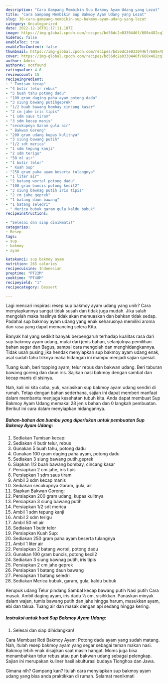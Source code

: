 ```yaml
---
description: "Cara Gampang Membikin Sup Bakmoy Ayam Udang yang Lezat"
title: "Cara Gampang Membikin Sup Bakmoy Ayam Udang yang Lezat"
slug: 30-cara-gampang-membikin-sup-bakmoy-ayam-udang-yang-lezat
category: Uncategorized
date: 2022-12-16T01:17:11.187Z
image: https://img-global.cpcdn.com/recipes/bd56dc2e0330446f/680x482cq70/sup-bakmoy-ayam-udang-foto-resep-utama.jpg
hideToc: false
enableToc: true
enableTocContent: false
thumbnail: https://img-global.cpcdn.com/recipes/bd56dc2e0330446f/680x482cq70/sup-bakmoy-ayam-udang-foto-resep-utama.jpg
cover: https://img-global.cpcdn.com/recipes/bd56dc2e0330446f/680x482cq70/sup-bakmoy-ayam-udang-foto-resep-utama.jpg
author: Admin
authorAv: notfound
ratingvalue: 4.6
reviewcount: 15
recipeingredient:
- " Tumisan kecap"
- "4 butir telur rebus"
- "5 buah tahu potong dadu"
- "100 gram daging paha ayam potong dadu"
- "3 siung bawang putihgeprek"
- "1/2 buah bawang bombay cincang kasar"
- "2 cm jahe iris tipis"
- "1 sdm saus tiram"
- "3 sdm kecap manis"
- "secukupnya Garam gula air"
- " Bakwan Goreng"
- "200 gram udang kupas kulitnya"
- "3 siung bawang putih"
- "1/2 sdt merica"
- "1 sdm tepung kanji"
- "2 sdm terigu"
- "50 ml air"
- "1 butir telor"
- " Kuah Sup"
- "250 gram paha ayam beserta tulangnya"
- "1 liter air"
- "2 batang wortel potong dadu"
- "100 gram buncis potong kecil2"
- "3 siung bawnag putih iris tipis"
- "2 cm jahe geprek"
- "1 batang daun bawang"
- "1 batang seledri"
- " Merica bubuk garam gula kaldu bubuk"
recipeinstructions:

- "Selesai dan siap dinikmati!"
categories:
- Resep
tags:
- sup
- bakmoy
- ayam

katakunci: sup bakmoy ayam 
nutrition: 265 calories
recipecuisine: Indonesian
preptime: "PT22M"
cooktime: "PT48M"
recipeyield: "1"
recipecategory: Dessert

---
```





Lagi mencari inspirasi resep sup bakmoy ayam udang yang unik? Cara menyiapkannya sangat tidak susah dan tidak juga mudah. Jika salah mengolah maka hasilnya tidak akan memuaskan dan bahkan tidak sedap. Padahal sup bakmoy ayam udang yang enak seharusnya memiliki aroma dan rasa yang dapat memancing selera Kita.





Banyak hal yang sedikit banyak berpengaruh terhadap kualitas rasa dari sup bakmoy ayam udang, mulai dari jenis bahan, selanjutnya pemilihan bahan segar dan Bagus, sampai cara mengolah dan menghidangkannya. Tidak usah pusing jika hendak menyiapkan sup bakmoy ayam udang enak,      asal sudah tahu triknya maka hidangan ini mampu menjadi sajian spesial.














Tuang kuah, beri topping ayam, telur rebus dan bakwan udang. Beri taburan bawang goreng dan daun iris. Sajikan nasi bakmoy dengan sambal dan kecap manis di sisinya.






Nah, kali ini kita coba, yuk, variasikan sup bakmoy ayam udang sendiri di rumah. Tetap dengan bahan sederhana, sajian ini dapat memberi manfaat dalam membantu menjaga kesehatan tubuh kita. Anda dapat membuat Sup Bakmoy Ayam Udang memakai 28 jenis bahan dan 0 langkah pembuatan. Berikut ini cara dalam menyiapkan hidangannya.

<!--inarticleads1-->

##### Bahan-bahan dan bumbu yang diperlukan untuk pembuatan Sup Bakmoy Ayam Udang:

1. Sediakan  Tumisan kecap:
1. Sediakan 4 butir telur, rebus
1. Gunakan 5 buah tahu, potong dadu
1. Gunakan 100 gram daging paha ayam, potong dadu
1. Sediakan 3 siung bawang putih,geprek
1. Siapkan 1/2 buah bawang bombay, cincang kasar
1. Persiapkan 2 cm jahe, iris tipis
1. Persiapkan 1 sdm saus tiram
1. Ambil 3 sdm kecap manis
1. Sediakan secukupnya Garam, gula, air
1. Siapkan  Bakwan Goreng:
1. Persiapkan 200 gram udang, kupas kulitnya
1. Persiapkan 3 siung bawang putih
1. Persiapkan 1/2 sdt merica
1. Ambil 1 sdm tepung kanji
1. Ambil 2 sdm terigu
1. Ambil 50 ml air
1. Sediakan 1 butir telor
1. Persiapkan  Kuah Sup:
1. Sediakan 250 gram paha ayam beserta tulangnya
1. Ambil 1 liter air
1. Persiapkan 2 batang wortel, potong dadu
1. Gunakan 100 gram buncis, potong kecil2
1. Sediakan 3 siung bawnag putih, iris tipis
1. Persiapkan 2 cm jahe geprek
1. Persiapkan 1 batang daun bawang
1. Persiapkan 1 batang seledri
1. Sediakan  Merica bubuk, garam, gula, kaldu bubuk


Kerupuk udang Telur pindang Sambal kecap bawang putih Nasi putih Cara masak. Ambil daging ayam, iris dadu ½ cm, sisihkkan. Panaskan minyak dalam wajan, tumis bawang putih dan jahe hingga harum, masukkan ayam, ebi dan takua. Tuang air dan masak dengan api sedang hingga kering. 

<!--inarticleads2-->

##### Instruksi untuk buat Sup Bakmoy Ayam Udang:


1. Selesai dan siap dihidangkan!

Cara Membuat Roti Bakmoy Ayam: Potong dadu ayam yang sudah matang. Nah, itulah resep bakmoy ayam yang segar sebagai teman makan nasi. Bakmoy lebih enak disajikan saat masih hangat. Moms juga bisa menambahkan telur rebus atau pun bakwan udang sebagai pelengkap. Sajian ini merupakan kuliner hasil akulturasi budaya Tionghoa dan Jawa. 

Gimana nih? Gampang kan? Itulah cara menyiapkan sup bakmoy ayam udang yang bisa anda praktikkan di rumah. Selamat menikmati
